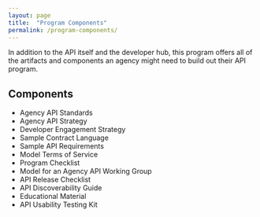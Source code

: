 ```yaml
---
layout: page
title:  "Program Components"
permalink: /program-components/
---
```


In addition to the API itself and the developer hub, this program offers all of the artifacts and components an agency might need to build out their API program.   

## Components 

* Agency API Standards
* Agency API Strategy
* Developer Engagement Strategy
* Sample Contract Language
* Sample API Requirements
* Model Terms of Service 
* Program Checklist
* Model for an Agency API Working Group
* API Release Checklist
* API Discoverability Guide 
* Educational Material
* API Usability Testing Kit
